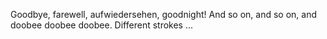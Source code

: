 Goodbye, farewell, aufwiedersehen, goodnight!
And so on, and so on, and doobee doobee doobee.
Different strokes ...